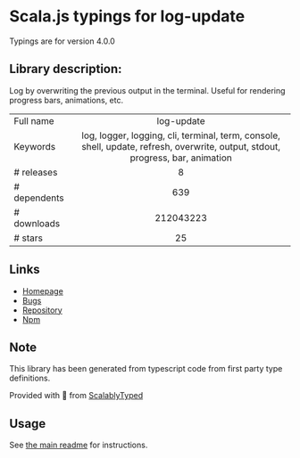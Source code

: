 
# Scala.js typings for log-update

Typings are for version 4.0.0

## Library description:
Log by overwriting the previous output in the terminal. Useful for rendering progress bars, animations, etc.

|                    |                 |
| ------------------ | :-------------: |
| Full name          | log-update |
| Keywords           | log, logger, logging, cli, terminal, term, console, shell, update, refresh, overwrite, output, stdout, progress, bar, animation |
| # releases         | 8 |
| # dependents       | 639 |
| # downloads        | 212043223 |
| # stars            | 25 |

## Links
- [Homepage](https://github.com/sindresorhus/log-update#readme)
- [Bugs](https://github.com/sindresorhus/log-update/issues)
- [Repository](https://github.com/sindresorhus/log-update)
- [Npm](https://www.npmjs.com/package/log-update)
    


## Note
This library has been generated from typescript code from first party type definitions.

Provided with :purple_heart: from [ScalablyTyped](https://github.com/oyvindberg/ScalablyTyped)

## Usage
See [the main readme](../../readme.md) for instructions.


